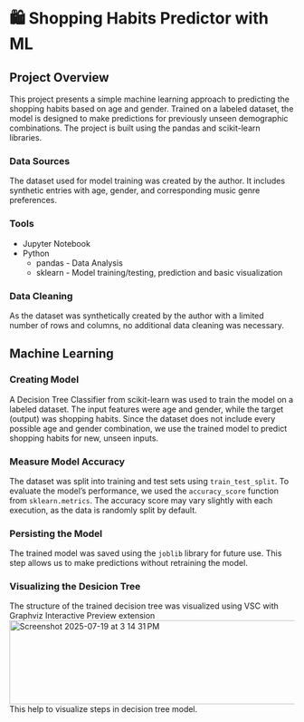 # 🛍️ Shopping Habits Predictor with ML
## Project Overview
This project presents a simple machine learning approach to predicting the shopping habits based on age and gender. Trained on a labeled dataset, the model is designed to make predictions for previously unseen demographic combinations. The project is built using the pandas and scikit-learn libraries. 

### Data Sources
The dataset used for model training was created by the author. It includes synthetic entries with age, gender, and corresponding music genre preferences.

### Tools
- Jupyter Notebook
- Python 
  - pandas - Data Analysis
  - sklearn - Model training/testing, prediction and basic visualization
 
### Data Cleaning
As the dataset was synthetically created by the author with a limited number of rows and columns, no additional data cleaning was necessary.

## Machine Learning
### Creating Model
A Decision Tree Classifier from scikit-learn was used to train the model on a labeled dataset. The input features were age and gender, while the target (output) was shopping habits. Since the dataset does not include every possible age and gender combination, we use the trained model to predict shopping habits for new, unseen inputs.
### Measure Model Accuracy
The dataset was split into training and test sets using <code style="color : name_color">train_test_split</code>. To evaluate the model’s performance, we used the <code style="color : name_color">accuracy_score</code> function from <code style="color : name_color">sklearn.metrics</code>. The accuracy score may vary slightly with each execution, as the data is randomly split by default.
### Persisting the Model
The trained model was saved using the <code style="color : name_color">joblib</code> library for future use. This step allows us to make predictions without retraining the model.
### Visualizing the Desicion Tree
The structure of the trained decision tree was visualized using VSC with Graphviz Interactive Preview extension <img width="541" height="148" alt="Screenshot 2025-07-19 at 3 14 31 PM" src="https://github.com/user-attachments/assets/4d92f215-372c-418a-b015-36b2aa4c025d" />
This help to visualize steps in decision tree model.
